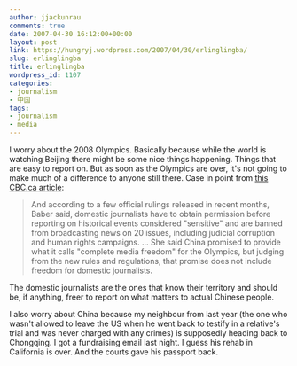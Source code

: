 ```yaml
---
author: jjackunrau
comments: true
date: 2007-04-30 16:12:00+00:00
layout: post
link: https://hungryj.wordpress.com/2007/04/30/erlinglingba/
slug: erlinglingba
title: erlinglingba
wordpress_id: 1107
categories:
- journalism
- 中国
tags:
- journalism
- media
---
```


I worry about the 2008 Olympics.  Basically because while the world is watching Beijing there might be some nice things happening.  Things that are easy to report on.  But as soon as the Olympics are over, it's not going to make much of a difference to anyone still there.  Case in point from [this CBC.ca article](http://www.cbc.ca/world/story/2007/04/30/china-rights.html):

<blockquote>And according to a few official rulings released in recent months, Baber said, domestic journalists have to obtain permission before reporting on historical events considered "sensitive" and are banned from broadcasting news on 20 issues, including judicial corruption and human rights campaigns.  
...  
She said China promised to provide what it calls "complete media freedom" for the Olympics, but judging from the new rules and regulations, that promise does not include freedom for domestic journalists.</blockquote>

The domestic journalists are the ones that know their territory and should be, if anything, freer to report on what matters to actual Chinese people.  
  
I also worry about China because my neighbour from last year (the one who wasn't allowed to leave the US when he went back to testify in a relative's trial and was never charged with any crimes) is supposedly heading back to Chongqing.  I got a fundraising email last night.  I guess his rehab in California is over.  And the courts gave his passport back.
